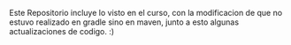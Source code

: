 Este Repositorio incluye lo visto en el curso, con la modificacion de que no estuvo realizado en gradle sino en maven, junto a esto algunas actualizaciones de codigo. :)
 
 
